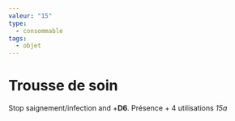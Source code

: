 ```yaml
---
valeur: "15"
type:
  - consommable
tags:
  - objet
---
```

# Trousse de soin

Stop saignement/infection and +**D6**. Présence + 4 utilisations
*15a*